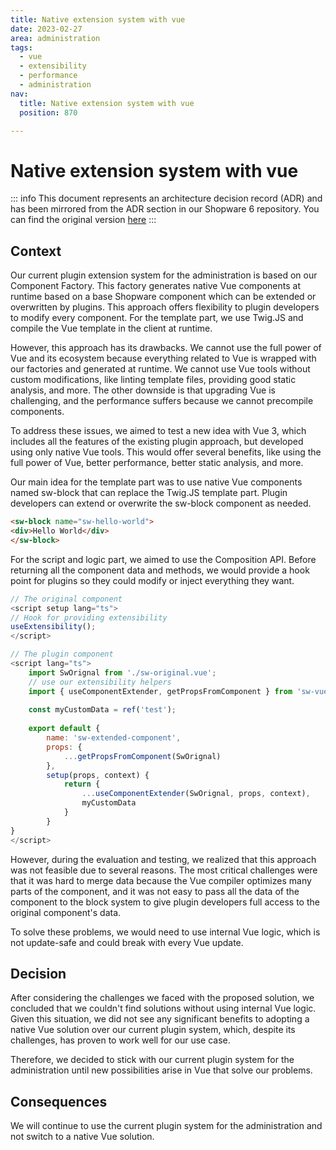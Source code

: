 ```yaml
---
title: Native extension system with vue
date: 2023-02-27
area: administration
tags:
  - vue
  - extensibility
  - performance
  - administration
nav:
  title: Native extension system with vue
  position: 870

---
```


# Native extension system with vue

::: info
This document represents an architecture decision record (ADR) and has been mirrored from the ADR section in our Shopware 6 repository.
You can find the original version [here](https://github.com/shopware/platform/blob/trunk/adr/2023-02-27-native-extension-system-with-vue.md)
:::

## Context
Our current plugin extension system for the administration is based on our Component Factory. This factory generates native Vue components at runtime based on a base Shopware component which can be extended or overwritten by plugins. This approach offers flexibility to plugin developers to modify every component. For the template part, we use Twig.JS and compile the Vue template in the client at runtime.

However, this approach has its drawbacks. We cannot use the full power of Vue and its ecosystem because everything related to Vue is wrapped with our factories and generated at runtime. We cannot use Vue tools without custom modifications, like linting template files, providing good static analysis, and more. The other downside is that upgrading Vue is challenging, and the performance suffers because we cannot precompile components.

To address these issues, we aimed to test a new idea with Vue 3, which includes all the features of the existing plugin approach, but developed using only native Vue tools. This would offer several benefits, like using the full power of Vue, better performance, better static analysis, and more.

Our main idea for the template part was to use native Vue components named sw-block that can replace the Twig.JS template part. Plugin developers can extend or overwrite the sw-block component as needed.

```html
<sw-block name="sw-hello-world">
<div>Hello World</div>
</sw-block>
```

For the script and logic part, we aimed to use the Composition API. Before returning all the component data and methods, we would provide a hook point for plugins so they could modify or inject everything they want.

```js
// The original component
<script setup lang="ts">
// Hook for providing extensibility
useExtensibility();
</script>

// The plugin component
<script lang="ts">
    import SwOrignal from './sw-original.vue';
    // use our extensibility helpers
    import { useComponentExtender, getPropsFromComponent } from 'sw-vue-extensbiles';
    
    const myCustomData = ref('test');
    
    export default {
        name: 'sw-extended-component',
        props: {
            ...getPropsFromComponent(SwOrignal)
        },
        setup(props, context) {
            return {
                ...useComponentExtender(SwOrignal, props, context),
                myCustomData
            }   
        }
}
</script>
```

However, during the evaluation and testing, we realized that this approach was not feasible due to several reasons. The most critical challenges were that it was hard to merge data because the Vue compiler optimizes many parts of the component, and it was not easy to pass all the data of the component to the block system to give plugin developers full access to the original component's data.

To solve these problems, we would need to use internal Vue logic, which is not update-safe and could break with every Vue update.

## Decision
After considering the challenges we faced with the proposed solution, we concluded that we couldn't find solutions without using internal Vue logic. Given this situation, we did not see any significant benefits to adopting a native Vue solution over our current plugin system, which, despite its challenges, has proven to work well for our use case.

Therefore, we decided to stick with our current plugin system for the administration until new possibilities arise in Vue that solve our problems.

## Consequences
We will continue to use the current plugin system for the administration and not switch to a native Vue solution.
